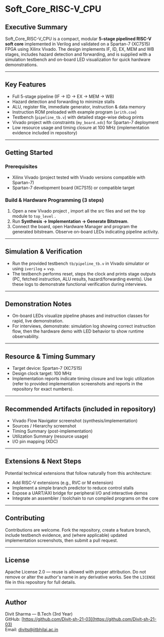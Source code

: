 # Soft_Core_RISC-V_CPU

## Executive Summary

Soft_Core_RISC-V_CPU is a compact, modular **5-stage pipelined RISC-V soft core** implemented in Verilog and validated on a Spartan-7 (XC7S15) FPGA using Xilinx Vivado. The design implements IF, ID, EX, MEM and WB stages, includes hazard detection and forwarding, and is supplied with a simulation testbench and on-board LED visualization for quick hardware demonstrations.

---

## Key Features

- Full 5-stage pipeline (IF → ID → EX → MEM → WB)  
- Hazard detection and forwarding to minimize stalls  
- ALU, register file, immediate generator, instruction & data memory  
- Instruction ROM preloaded with example program (`arith.coe`)  
- Testbench (`pipeline_tb.v`) with detailed stage-wise debug prints  
- Vivado project with constraints (`my_board.xdc`) for Spartan-7 deployment  
- Low resource usage and timing closure at 100 MHz (implementation evidence included in repository)

---

## Getting Started

### Prerequisites
- Xilinx Vivado (project tested with Vivado versions compatible with Spartan-7)  
- Spartan-7 development board (XC7S15) or compatible target

### Build & Hardware Programming (3 steps)
1. Open a new Vivado project , import all the src files and set the top module to `top_level` .  
2. Run **Synthesis → Implementation → Generate Bitstream**.  
3. Connect the board, open Hardware Manager and program the generated bitstream. Observe on-board LEDs indicating pipeline activity.

---

## Simulation & Verification

- Run the provided testbench `tb/pipeline_tb.v` in Vivado simulator or using `iverilog` + `vvp`.  
- The testbench performs reset, steps the clock and prints stage outputs (PC, fetched instruction, ALU results, hazard/forwarding events). Use these logs to demonstrate functional verification during interviews.

---

## Demonstration Notes

- On-board LEDs visualize pipeline phases and instruction classes for rapid, live demonstration.  
- For interviews, demonstrate: simulation log showing correct instruction flow, then the hardware demo with LED behavior to show runtime observability.

---

## Resource & Timing Summary

- Target device: Spartan-7 (XC7S15)  
- Design clock target: 100 MHz  
- Implementation reports indicate timing closure and low logic utilization (refer to provided implementation screenshots and reports in the repository for exact numbers).

---

## Recommended Artifacts (included in repository)

- Vivado Flow Navigator screenshot (synthesis/implementation)  
- Sources / Hierarchy screenshot  
- Timing Summary (post-implementation)  
- Utilization Summary (resource usage)  
- I/O pin mapping (XDC)  

---

## Extensions & Next Steps

Potential technical extensions that follow naturally from this architecture:
- Add RISC-V extensions (e.g., RVC or M extension)  
- Implement a simple branch predictor to reduce control stalls  
- Expose a UART/AXI bridge for peripheral I/O and interactive demos  
- Integrate an assembler / toolchain to run compiled programs on the core

---

## Contributing

Contributions are welcome. Fork the repository, create a feature branch, include testbench evidence, and (where applicable) updated implementation screenshots, then submit a pull request.

---

## License

Apache License 2.0 — reuse is allowed with proper attribution. Do not remove or alter the author's name in any derivative works. See the `LICENSE` file in this repository for full details.

---

## Author

Divit Sharma — B.Tech (3rd Year)  
GitHub: [https://github.com/Divit-sh-21-03](https://github.com/Divit-sh-21-03)  
Email: divits@iitbhilai.ac.in

